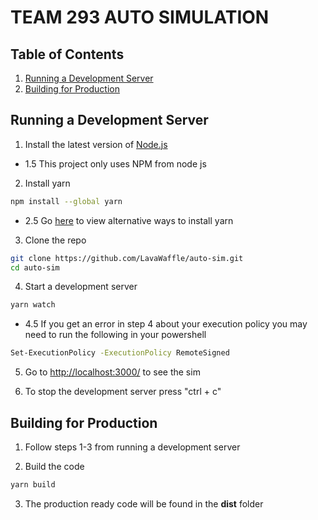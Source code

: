 # TEAM 293 AUTO SIMULATION

## Table of Contents
1. [Running a Development Server]("#running-a-development-server")
2. [Building for Production]("#building-for-production")

## Running a Development Server
1. Install the latest version of [Node.js]("https://nodejs.org/en/")
- 1.5 This project only uses NPM from node js

2. Install yarn
``` bash
npm install --global yarn
```
- 2.5 Go [here]("https://classic.yarnpkg.com/lang/en/docs/install/#windows-stable") to view alternative ways to install yarn

3. Clone the repo
``` bash
git clone https://github.com/LavaWaffle/auto-sim.git
cd auto-sim
```

4. Start a development server
``` bash
yarn watch
```
- 4.5 If you get an error in step 4 about your execution policy you may need to run the following in your powershell
``` bash
Set-ExecutionPolicy -ExecutionPolicy RemoteSigned
```

5. Go to [http://localhost:3000/]("http://localhost:3000/") to see the sim

6. To stop the development server press "ctrl + c"

## Building for Production
1. Follow steps 1-3 from running a development server

2. Build the code
``` bash
yarn build
```

3. The production ready code will be found in the **dist** folder